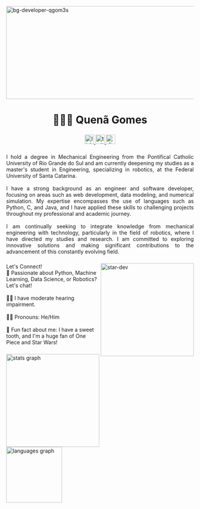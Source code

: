 <img align="center" src="https://live.staticflickr.com/65535/53401785436_ba0c4d88c0_o.jpg" width="1000" height="250" alt="bg-developer-qgom3s"/>

<h1 align="center">🙋🏻‍♂️ Quenã Gomes</h1>

###

<div align="center">
  <a href="https://www.linkedin.com/in/qgom3s/" target="_blank">
    <img src="https://img.shields.io/static/v1?message=LinkedIn&logo=linkedin&label=&color=fdcb6e&logoColor=2d3436&labelColor=&style=for-the-badge" height="25" alt="linkedin logo"  />
  </a>
  <a href="https://twitter.com/qgom3s" target="_blank">
    <img src="https://img.shields.io/static/v1?message=Twitter&logo=twitter&label=&color=fdcb6e&logoColor=2d3436&labelColor=&style=for-the-badge" height="25" alt="twitter logo"  />
  </a>
  <a href="https://discordapp.com/users/qgom3s" target="_blank">
    <img src="https://img.shields.io/static/v1?message=Discord&logo=discord&label=&color=fdcb6e&logoColor=2d3436&labelColor=&style=for-the-badge" height="25" alt="discord logo"  />
  </a>
</div>

###

<p align="justify">I hold a degree in Mechanical Engineering from the Pontifical Catholic University of Rio Grande do Sul and am currently deepening my studies as a master's student in Engineering, specializing in robotics, at the Federal University of Santa Catarina.<br><br>I have a strong background as an engineer and software developer, focusing on areas such as web development, data modeling, and numerical simulation. My expertise encompasses the use of languages such as Python, C, and Java, and I have applied these skills to challenging projects throughout my professional and academic journey.<br><br>I am continually seeking to integrate knowledge from mechanical engineering with technology, particularly in the field of robotics, where I have directed my studies and research. I am committed to exploring innovative solutions and making significant contributions to the advancement of this constantly evolving field.</p>

###

<img align="right" height="250" src="https://live.staticflickr.com/65535/53408307861_f97bf1c28b_o.jpg" width="250" height="250" alt="star-dev"  />

###

<p align="left">Let's Connect!<br>🐍 Passionate about Python, Machine Learning, Data Science, or Robotics? Let's chat!<br><br>🦻🏻 I have moderate hearing impairment.<br><br>🧑🏻 Pronouns: He/Him<br><br>🍬 Fun fact about me: I have a sweet tooth, and I'm a huge fan of One Piece and Star Wars!</p>

###

<div align="left">
  <img src="https://github-readme-stats.vercel.app/api?username=qgom3s&hide_title=false&hide_rank=false&show_icons=true&include_all_commits=true&count_private=true&disable_animations=false&theme=aura&locale=en&hide_border=false&order=1" height="250" alt="stats graph"  />
  <img src="https://github-readme-stats.vercel.app/api/top-langs?username=qgom3s&locale=en&hide_title=false&layout=compact&card_width=320&langs_count=5&theme=aura&hide_border=false&order=2" height="150" alt="languages graph"  />
</div>

###
